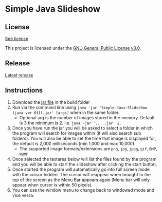 # Simple Java Slideshow

## License

[See license](LICENSE.md)

This project is licensed under the [GNU General Public License v3.0](https://www.gnu.org/licenses/).

## Release

[Latest release](https://github.com/MatthewMacDonald-1/Simple-Java-Slideshow/releases/tag/Release)

## Instructions

1. Download the [jar file](build/Simple-Java-Slideshow%20(java%20ver%2011).jar) in the build folder
2. Run via the command line using `java -jar 'Simple-Java-Slideshow (java ver 011).jar' [args]` when in the same folder.
    - Optional arg is the number of images stored in the memory. Default is 3 the minimum is 2. i.e. `java -jar '... .jar' 2`.
3. Once you have run the jar you will be asked to select a folder in which the program will search for images within (it will also search sub folders). You will also be able to set the time that image is displayed for, the default is 2,000 milliseconds (min 1,000 and max 10,000).
    - The supported image formats/extensions are `png`, `jpg`, `jpeg`, `gif`, `BMP`, `WBMP`
4. Once selected the textarea below will list the files found by the program and you will be able to start the slideshow after clicking the start button.
5. Once started the program will automatically go into full screen mode with the cursor hidden. The cursor will reappear when brought to the top of the screen as the Menu Bar appears again (Menu bar will only appear when cursor is within 50 pixels).
6. You can use the window menu to change back to windowed mode and vice versa.

